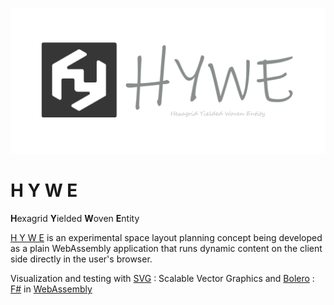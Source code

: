 ![Hywe Banner](/wwwroot/hyweLogoBanner.png)

# H Y W E

 **H**exagrid **Y**ielded **W**oven **E**ntity 

[H Y W E](https://vykrum.github.io/Hywe/) is an experimental space layout planning concept being developed as a plain WebAssembly application that runs dynamic content on the client side directly in the user's browser.

Visualization and testing with [SVG](https://developer.mozilla.org/en-US/docs/Web/SVG) : Scalable Vector Graphics and [Bolero](https://fsbolero.io/) : [F#](https://fsharp.org/) in [WebAssembly](https://developer.mozilla.org/en-US/docs/WebAssembly)


